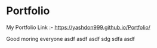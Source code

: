 # Portfolio
My Portfolio Link :-
https://yashdon999.github.io/Portfolio/

Good moring everyone
asdf
asdf
asdf
sdg
sdfa
asdf
